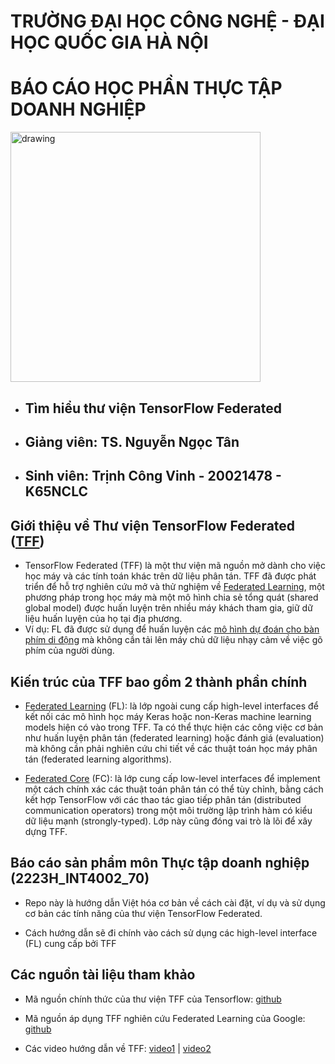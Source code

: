 # TRƯỜNG ĐẠI HỌC CÔNG NGHỆ - ĐẠI HỌC QUỐC GIA HÀ NỘI
# BÁO CÁO HỌC PHẦN THỰC TẬP DOANH NGHIỆP
<img src="https://cdn.haitrieu.com/wp-content/uploads/2021/10/Logo-DH-Cong-Nghe-UET.png" alt="drawing" width="400"/>

+ ## Tìm hiểu thư viện TensorFlow Federated 
+ ## Giảng viên: TS. Nguyễn Ngọc Tân
+ ## Sinh viên: Trịnh Công Vinh - 20021478 - K65NCLC

## Giới thiệu về Thư viện TensorFlow Federated ([TFF](https://www.tensorflow.org/federated))
+ TensorFlow Federated (TFF) là một thư viện mã nguồn mở dành cho việc học máy và các tính toán khác trên dữ liệu phân tán. TFF đã được phát triển để hỗ trợ nghiên cứu mở và thử nghiệm về [Federated Learning](https://blog.research.google/2017/04/federated-learning-collaborative.html), một phương pháp trong học máy mà một mô hình chia sẻ tổng quát (shared global model) được huấn luyện trên nhiều máy khách tham gia, giữ dữ liệu huấn luyện của họ tại địa phương. 
+ Ví dụ: FL đã được sử dụng để huấn luyện các [mô hình dự đoán cho bàn phím di động](https://arxiv.org/abs/1811.03604) mà không cần tải lên máy chủ dữ liệu nhạy cảm về việc gõ phím của người dùng.

## Kiến trúc của TFF bao gồm 2 thành phần chính
+ [Federated Learning](https://www.tensorflow.org/federated/federated_learning) (FL): là lớp ngoài cung cấp high-level interfaces để kết nối các mô hình học máy Keras hoặc non-Keras machine learning models hiện có vào trong TFF. Ta có thể thực hiện các công việc cơ bản như huấn luyện phân tán (federated learning) hoặc đánh giá (evaluation) mà không cần phải nghiên cứu chi tiết về các thuật toán học máy phân tán (federated learning algorithms).

+  [Federated Core](https://www.tensorflow.org/federated/federated_core) (FC): là lớp cung cấp low-level interfaces để implement một cách chính xác các thuật toán phân tán có thể tùy chỉnh, bằng cách kết hợp TensorFlow với các thao tác giao tiếp phân tán (distributed communication operators) trong một môi trường lập trình hàm có kiểu dữ liệu mạnh (strongly-typed). Lớp này cũng đóng vai trò là lõi để xây dựng TFF.

## Báo cáo sản phẩm môn Thực tập doanh nghiệp (2223H_INT4002_70)

+ Repo này là hướng dẫn Việt hóa cơ bản về cách cài đặt, ví dụ và sử dụng cơ bản các tính năng của thư viện TensorFlow Federated.

+ Cách hướng dẫn sẽ đi chính vào cách sử dụng các high-level interface (FL) cung cấp bởi TFF

## Các nguồn tài liệu tham khảo

+ Mã nguồn chính thức của thư viện TFF của Tensorflow: [github](https://github.com/tensorflow/federated)

+ Mã nguồn áp dụng TFF nghiên cứu Federated Learning của Google: [github](https://github.com/google-research/federated)

+ Các video hướng dẫn về TFF: [video1](https://www.youtube.com/watch?v=yERlX7KmIao) | [video2](https://www.youtube.com/watch?v=JBNas6Yd30A&t=3818s)

